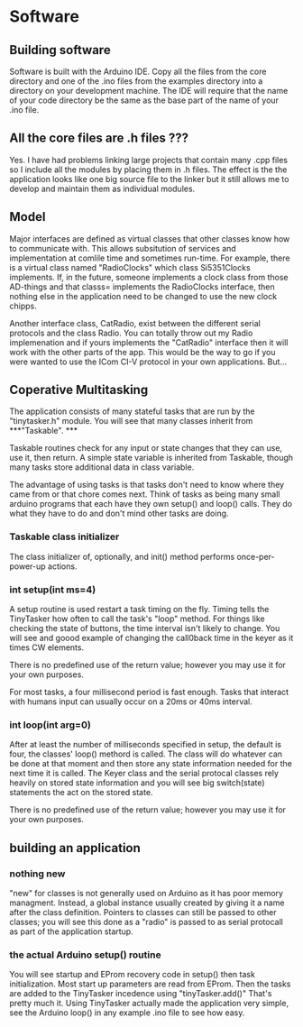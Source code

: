 # Software

## Building software
Software is built with the Arduino IDE.
Copy all the files from the core directory
and one of the .ino files from the examples directory
into a directory on your development machine.
The IDE will require that the name of your code directory
be the same as the base part of the name of your .ino file.

## All the core files are .h files ???
Yes. I have had problems linking large projects that contain many .cpp files
so I include all the modules by placing them in .h files.
The effect is the the application looks like one big source file to the linker
but it still allows me to develop and maintain them as individual modules.

## Model
Major interfaces are defined as virtual classes that other classes know how to communicate with.
This allows subsitution of services and implementation at comlile time and sometimes run-time. 
For example, there is a virtual class named "RadioClocks" which class Si5351Clocks implements.
If, in the future, someone implements a clock class from those AD-things and that classs= implements the
RadioClocks interface, then nothing else in the application need to be changed to use the new clock chipps.

Another interface class, CatRadio, exist between the different serial protocols and the class Radio.
You can totally throw out my Radio implemenation and if yours implements the "CatRadio" interface
then it will work with the other parts of the app. 
This would be the way to go if you were wanted to use the ICom CI-V protocol in your own applications.
But...

## Coperative Multitasking

The application consists of many stateful tasks that are run by the "tinytasker.h" module.
You will see that many classes inherit from ***"Taskable". ***

Taskable routines check for any input or state changes that they can use, use it, then return.
A simple state variable is inherited from Taskable, though many tasks store  additional data in class variable.

The advantage of using tasks is that tasks don't need to know where they came from or that chore comes next.
Think of tasks as being many small arduino programs that each have they own setup() and loop() calls.
They do what they have to do and don't mind other tasks are doing.

### Taskable class initializer
The class initializer of, optionally, and init() method performs once-per-power-up actions.

### int setup(int ms=4)
A setup routine is used restart a task timing on the fly.
Timing tells the TinyTasker how often to call the task's "loop" method.
For things like checking the state of buttons, the time interval isn't likely to change.
You will see and goood example of changing the call0back time in the keyer as it times CW elements.

There is no predefined use of the return value; however you may use it for your own purposes.

For most tasks, a four millisecond period is fast enough. 
Tasks that interact with humans input can usually occur on a 20ms or 40ms interval.

### int loop(int arg=0)

After at least the number of milliseconds specified in setup, the default is four, the classes'
loop() methord is called. The class will do whatever can be done at that moment and then 
store any state information needed for the next time it is called. 
The Keyer class and the serial protocal classes rely heavily on stored state information
and you will see big switch(state) statements the act on the stored state.

There is no predefined use of the return value; however you may use it for your own purposes.

## building an application

### nothing new
"new" for classes is not generally used on Arduino as it has poor memory managment.
Instead, a global instance usually created by giving it a name after the class definition.
Pointers to classes can still be passed to other classes; 
you will see this done as a "radio" is passed to as serial protocall as part of the application startup.

### the actual Arduino setup() routine

You will see startup and EProm recovery code in setup() then task initialization.
Most start up parameters are read from EProm.
Then the tasks are added to the TinyTasker incedence using "tinyTasker.add()"
That's pretty much it.
Using TinyTasker actually made the application very simple, see the
Arduino loop() in any example .ino file to see how easy.
